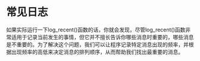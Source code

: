 # 常见日志

如果实际运行一下log\_recent\(\)函数的话，你就会发现，尽管log\_recent\(\)函数非常适用于记录当前发生的事情，但它并不擅长告诉你哪些消息时重要的，哪些消息是不重要的。为了解决这个问题，我们可以让程序记录特定消息出现的频率，并根据出现频率的高低来决定消息的排列顺序，从而帮助我们找出最重要的消息。



